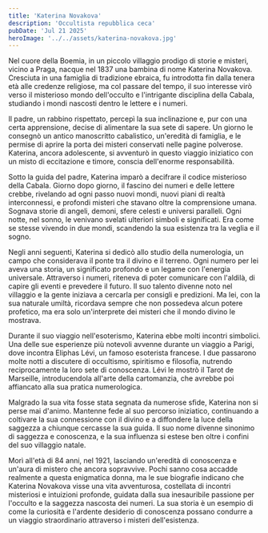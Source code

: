 ```yaml
---
title: 'Katerina Novakova'
description: 'Occultista repubblica ceca'
pubDate: 'Jul 21 2025'
heroImage: '../../assets/katerina-novakova.jpg'
---
```


Nel cuore della Boemia, in un piccolo villaggio prodigo di storie e misteri, vicino a Praga, nacque nel 1837 una bambina di nome Katerina Novakova. Cresciuta in una famiglia di tradizione ebraica, fu introdotta fin dalla tenera età alle credenze religiose, ma col passare del tempo, il suo interesse virò verso il misterioso mondo dell'occulto e l'intrigante disciplina della Cabala, studiando i mondi nascosti dentro le lettere e i numeri.

Il padre, un rabbino rispettato, percepì la sua inclinazione e, pur con una certa apprensione, decise di alimentare la sua sete di sapere. Un giorno le consegnò un antico manoscritto cabalistico, un'eredità di famiglia, e le permise di aprire la porta dei misteri conservati nelle pagine polverose. Katerina, ancora adolescente, si avventurò in questo viaggio iniziatico con un misto di eccitazione e timore, conscia dell'enorme responsabilità.

Sotto la guida del padre, Katerina imparò a decifrare il codice misterioso della Cabala. Giorno dopo giorno, il fascino dei numeri e delle lettere crebbe, rivelando ad ogni passo nuovi mondi, nuovi piani di realtà interconnessi, e profondi misteri che stavano oltre la comprensione umana. Sognava storie di angeli, demoni, sfere celesti e universi paralleli. Ogni notte, nel sonno, le venivano svelati ulteriori simboli e significati. Era come se stesse vivendo in due mondi, scandendo la sua esistenza tra la veglia e il sogno.

Negli anni seguenti, Katerina si dedicò allo studio della numerologia, un campo che considerava il ponte tra il divino e il terreno. Ogni numero per lei aveva una storia, un significato profondo e un legame con l'energia universale. Attraverso i numeri, riteneva di poter comunicare con l'aldilà, di capire gli eventi e prevedere il futuro. Il suo talento divenne noto nel villaggio e la gente iniziava a cercarla per consigli e predizioni. Ma lei, con la sua naturale umiltà, ricordava sempre che non possedeva alcun potere profetico, ma era solo un'interprete dei misteri che il mondo divino le mostrava.

Durante il suo viaggio nell'esoterismo, Katerina ebbe molti incontri simbolici. Una delle sue esperienze più notevoli avvenne durante un viaggio a Parigi, dove incontra Eliphas Lévi, un famoso esoterista francese. I due passarono molte notti a discutere di occultismo, spiritismo e filosofia, nutrendo reciprocamente la loro sete di conoscenza. Lévi le mostrò il Tarot de Marseille, introducendola all'arte della cartomanzia, che avrebbe poi affiancato alla sua pratica numerologica.

Malgrado la sua vita fosse stata segnata da numerose sfide, Katerina non si perse mai d'animo. Mantenne fede al suo percorso iniziatico, continuando a coltivare la sua connessione con il divino e a diffondere la luce della saggezza a chiunque cercasse la sua guida. Il suo nome divenne sinonimo di saggezza e conoscenza, e la sua influenza si estese ben oltre i confini del suo villaggio natale.

Morì all'età di 84 anni, nel 1921, lasciando un'eredità di conoscenza e un'aura di mistero che ancora sopravvive. Pochi sanno cosa accadde realmente a questa enigmatica donna, ma le sue biografie indicano che Katerina Novakova visse una vita avventurosa, costellata di incontri misteriosi e intuizioni profonde, guidata dalla sua inesauribile passione per l'occulto e la saggezza nascosta dei numeri. La sua storia è un esempio di come la curiosità e l'ardente desiderio di conoscenza possano condurre a un viaggio straordinario attraverso i misteri dell'esistenza.
